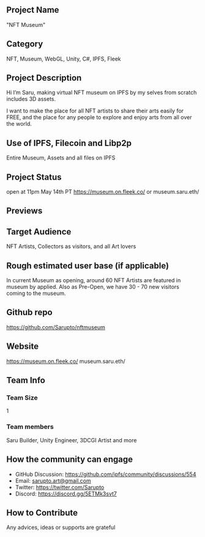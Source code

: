 ## Project Name <!-- Add your project name here with format "Project Name"-->
"NFT Museum"
## Category 
<!--developer tooling, application, wallet, infrastructure, etc-->
NFT, Museum, WebGL, Unity, C#, IPFS, Fleek

## Project Description
<!--Describe your project in a few sentences. -->
Hi I’m Saru, making virtual NFT museum on IPFS by my selves from scratch includes 3D assets.

I want to make the place for all NFT artists to share their arts easily for FREE, and the place for any people to explore and enjoy arts from all over the world.

## Use of IPFS, Filecoin and Libp2p
<!-- Describe how your project uses any or all of these technologies, and why. -->
Entire Museum, Assets and all files on IPFS

## Project Status
<!--brainstorming, fundraising, under development, beta, shipped, etc-->
open at 11pm May 14th PT
https://museum.on.fleek.co/
or
museum.saru.eth/

## Previews
<!--Add some screenshots to give a preview of your product-->


## Target Audience
<!--Describe who will be your project's users-->
NFT Artists, Collectors as visitors, and all Art lovers

## Rough estimated user base (if applicable)
<!--How many users do you have right now?-->
In current Museum as opening, around 60 NFT Artists are featured in museum by applied.
Also as Pre-Open, we have 30 - 70 new visitors coming to the museum.

## Github repo
<!--Attach a link to your GitHub repo - open source is required - please make sure your repo has a license file and is licensed using MIT open source license! -->
https://github.com/Sarupto/nftmuseum

## Website
<!--Link your website if available-->
https://museum.on.fleek.co/
museum.saru.eth/

<!--If you're applying for a Next Step grant, add the URL to your hackathon submission here also-->

<!--## Docs-->
<!--Including a link to your project docs!-->

## Team Info
<!-- Introduce your amazing team - how many team members are working on this project and who are they?-->

### Team Size
1

### Team members
Saru Builder, Unity Engineer, 3DCGI Artist and more 

## How the community can engage
* GitHub Discussion: https://github.com/ipfs/community/discussions/554
* Email:  sarupto.art@gmail.com
* Twitter:  https://twitter.com/Sarupto
* Discord:  https://discord.gg/5ETMk3svt7
 

## How to Contribute
<!--How can the community contribute to your project?-->
Any advices, ideas or supports are grateful
